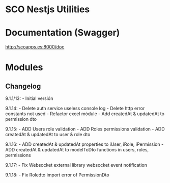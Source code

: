 # SCO Nestjs Utilities

# Documentation (Swagger)
http://scoapps.es:8000/doc

# Modules


## Changelog
9.1.1/13:
    - Initial versión

9.1.14:
    - Delete auth service useless console log
    - Delete http error constants not used
    - Refactor excel módule
    - Add createdAt & updatedAt to permission dto

9.1.15:
    - ADD Users role validation
    - ADD Roles permissions validation
    - ADD createdAt & updatedAt to user & role dto

9.1.16:
    - ADD createdAt & updatedAt properties to iUser, iRole, iPermission
    - ADD createdAt & updatedAt to modelToDto functions in users, roles, permissions

9.1.17:
    - Fix Websocket external library websocket event notification

9.1.18:
    - Fix Roledto import error of PermissionDto